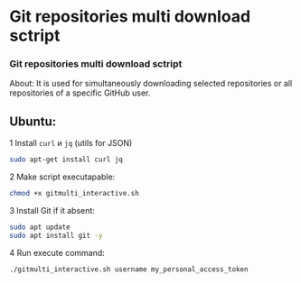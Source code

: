 # Git repositories multi download sctript
### Git repositories multi download sctript

About: It is used for simultaneously downloading selected repositories or all repositories of a specific GitHub user.

## Ubuntu:

1  Install `curl` и `jq` (utils for JSON)
```bash
sudo apt-get install curl jq
```

2 Make script executapable:
```bash
chmod +x gitmulti_interactive.sh
```

3 Install Git if it absent:
```bash
sudo apt update
sudo apt install git -y
```

4 Run execute command:
```bash
./gitmulti_interactive.sh username my_personal_access_token
```